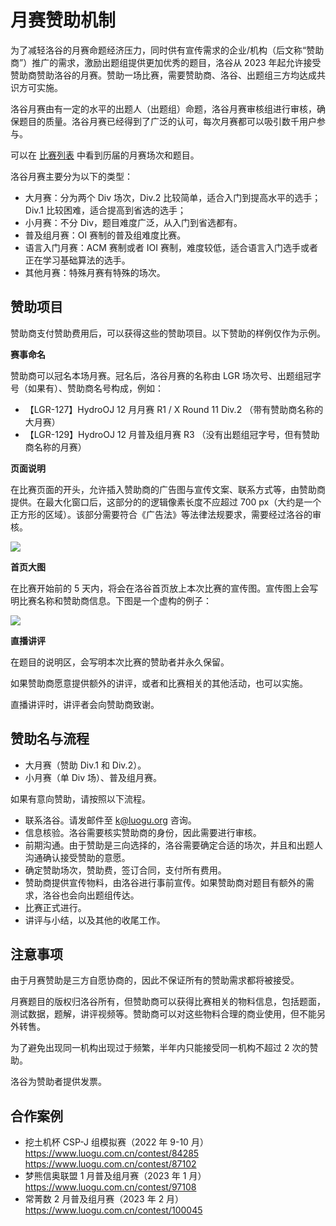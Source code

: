 # 月赛赞助机制

为了减轻洛谷的月赛命题经济压力，同时供有宣传需求的企业/机构（后文称“赞助商”）推广的需求，激励出题组提供更加优秀的题目，洛谷从 2023 年起允许接受赞助商赞助洛谷的月赛。赞助一场比赛，需要赞助商、洛谷、出题组三方均达成共识方可实施。

洛谷月赛由有一定的水平的出题人（出题组）命题，洛谷月赛审核组进行审核，确保题目的质量。洛谷月赛已经得到了广泛的认可，每次月赛都可以吸引数千用户参与。

可以在 [比赛列表](https://www.luogu.com.cn/contest/list) 中看到历届的月赛场次和题目。

洛谷月赛主要分为以下的类型：

- 大月赛：分为两个 Div 场次，Div.2 比较简单，适合入门到提高水平的选手；Div.1 比较困难，适合提高到省选的选手；
- 小月赛：不分 Div，题目难度广泛，从入门到省选都有。
- 普及组月赛：OI 赛制的普及组难度比赛。
- 语言入门月赛：ACM 赛制或者 IOI 赛制，难度较低，适合语言入门选手或者正在学习基础算法的选手。
- 其他月赛：特殊月赛有特殊的场次。

## 赞助项目

赞助商支付赞助费用后，可以获得这些的赞助项目。以下赞助的样例仅作为示例。

**赛事命名**

赞助商可以冠名本场月赛。冠名后，洛谷月赛的名称由 LGR 场次号、出题组冠字号（如果有）、赞助商名号构成，例如：

- 【LGR-127】HydroOJ 12 月月赛 R1 / X Round 11 Div.2 （带有赞助商名称的大月赛）
- 【LGR-129】HydroOJ 12 月普及组月赛 R3 （没有出题组冠字号，但有赞助商名称的月赛）

**页面说明**

在比赛页面的开头，允许插入赞助商的广告图与宣传文案、联系方式等，由赞助商提供。在最大化窗口后，这部分的的逻辑像素长度不应超过 700 px（大约是一个正方形的区域）。该部分需要符合《广告法》等法律法规要求，需要经过洛谷的审核。

![](https://ipic.luogu.com.cn/lgr1xx2.png)


**首页大图**

在比赛开始前的 5 天内，将会在洛谷首页放上本次比赛的宣传图。宣传图上会写明比赛名称和赞助商信息。下图是一个虚构的例子：

![](https://ipic.luogu.com.cn/lgr1xx.png)

**直播讲评**

在题目的说明区，会写明本次比赛的赞助者并永久保留。

如果赞助商愿意提供额外的讲评，或者和比赛相关的其他活动，也可以实施。

直播讲评时，讲评者会向赞助商致谢。


## 赞助名与流程

- 大月赛（赞助 Div.1 和 Div.2）。
- 小月赛（单 Div 场）、普及组月赛。

如果有意向赞助，请按照以下流程。

- 联系洛谷。请发邮件至 k@luogu.org 咨询。
- 信息核验。洛谷需要核实赞助商的身份，因此需要进行审核。
- 前期沟通。由于赞助是三向选择的，洛谷需要确定合适的场次，并且和出题人沟通确认接受赞助的意愿。
- 确定赞助场次，赞助费，签订合同，支付所有费用。
- 赞助商提供宣传物料，由洛谷进行事前宣传。如果赞助商对题目有额外的需求，洛谷也会向出题组传达。
- 比赛正式进行。
- 讲评与小结，以及其他的收尾工作。

## 注意事项

由于月赛赞助是三方自愿协商的，因此不保证所有的赞助需求都将被接受。

月赛题目的版权归洛谷所有，但赞助商可以获得比赛相关的物料信息，包括题面，测试数据，题解，讲评视频等。赞助商可以对这些物料合理的商业使用，但不能另外转售。

为了避免出现同一机构出现过于频繁，半年内只能接受同一机构不超过 2 次的赞助。

洛谷为赞助者提供发票。

## 合作案例

- 挖土机杯 CSP-J 组模拟赛（2022 年 9-10 月）  
<https://www.luogu.com.cn/contest/84285>  
<https://www.luogu.com.cn/contest/87102>
- 梦熊信奥联盟 1 月普及组月赛（2023 年 1 月）  
<https://www.luogu.com.cn/contest/97108>
- 常菁数 2 月普及组月赛（2023 年 2 月）  
<https://www.luogu.com.cn/contest/100045>
